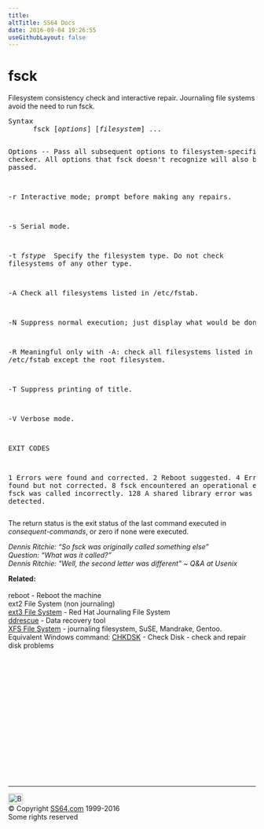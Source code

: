```yaml
---
title:
altTitle: SS64 Docs
date: 2016-09-04 19:26:55
useGithubLayout: false
---
```

<!-- #BeginLibraryItem "/Library/head_bash.lbi" --><!-- #EndLibraryItem --><h1>fsck</h1> 
<p>Filesystem consistency check and interactive repair. Journaling file systems avoid the need to run fsck.</p>
<pre>Syntax
      fsck [<i>options</i>] [<i>filesystem</i>] ...

Options
  --     Pass all subsequent options to filesystem-specific checker.
         All options that fsck doesn't recognize will also be passed.

  -r     Interactive mode; prompt before making any repairs.

  -s     Serial mode.

  -t <i>fstype
</i>         Specify the filesystem type. Do not check filesystems of any other type.

  -A     Check all filesystems listed in /etc/fstab.

  -N     Suppress normal execution; just display what would be done.

  -R     Meaningful only with -A: check all filesystems listed in /etc/fstab except the root filesystem.

  -T     Suppress printing of title.

  -V     Verbose mode.

EXIT CODES

  1    Errors were found and corrected.
  2    Reboot suggested.
  4    Errors were found but not corrected.
  8    fsck encountered an operational error.
  16   fsck was called incorrectly.
  128  A shared library error was detected.</pre>
<p><span class="body">The return status is the exit status of the last command 
  executed in <var>consequent-commands</var>, or zero if none were executed. </span></p>
<p class="quote"><i>Dennis Ritchie: “So fsck was originally called something else”<br>
Question: “What was it called?”<br>
Dennis Ritchie: "Well, the second letter was different" ~ Q&amp;A at Usenix</i></p>
<p><b>Related:</b><a href="for.html"><br>
</a><br>
reboot - Reboot the machine<br>
ext2 File System (non journaling)<br>
<a href="http://www.redhat.com/support/wpapers/redhat/ext3/index.html">ext3 File System</a> - Red Hat Journaling File System<br>
<a href="ddrescue.html">ddrescue</a> - Data recovery tool<br>
<a href="http://oss.sgi.com/projects/xfs/">XFS File System</a> -  journaling filesystem, SuSE, Mandrake, Gentoo.<br>
Equivalent Windows command: 
<a href="../nt/chkdsk.html">CHKDSK</a> - Check Disk - check and repair disk problems</p><!-- #BeginLibraryItem "/Library/foot_bash.lbi" --><p>
<!-- bash300 -->
<ins class="adsbygoogle" style="display:inline-block;width:300px;height:250px" data-ad-client="ca-pub-6140977852749469" data-ad-slot="4615356305"></ins>
<script>
(adsbygoogle = window.adsbygoogle || []).push({});
</script></p>
<hr>
<div id="bl" class="footer"><a href="fsck.html#"><img src="../images/top.png" width="30" height="22" alt="Back to the Top"></a></div>
<div id="br" class="footer, tagline">© Copyright <a href="../index.html">SS64.com</a> 1999-2016<br>
Some rights reserved</div><!-- #EndLibraryItem -->

